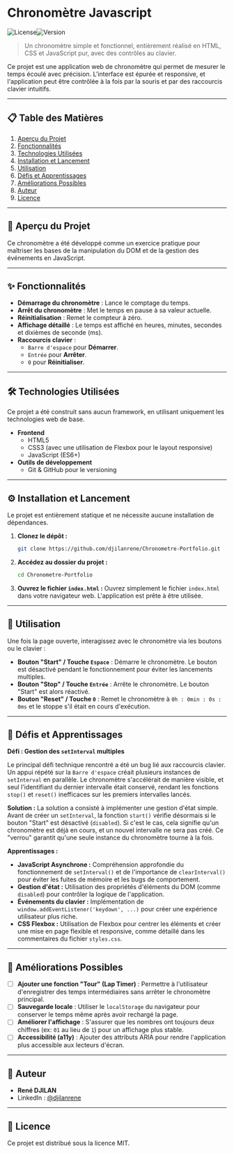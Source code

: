 # Chronomètre Javascript

![License](https://img.shields.io/badge/license-MIT-blue.svg)![Version](https://img.shields.io/badge/version-1.0.0-green.svg)

> Un chronomètre simple et fonctionnel, entièrement réalisé en HTML, CSS et JavaScript pur, avec des contrôles au clavier.

Ce projet est une application web de chronomètre qui permet de mesurer le temps écoulé avec précision. L'interface est épurée et responsive, et l'application peut être contrôlée à la fois par la souris et par des raccourcis clavier intuitifs.

---

## 📋 Table des Matières

1.  [Aperçu du Projet](#-aperçu-du-projet)
2.  [Fonctionnalités](#-fonctionnalités)
3.  [Technologies Utilisées](#-technologies-utilisées)
4.  [Installation et Lancement](#-installation-et-lancement)
5.  [Utilisation](#-utilisation)
6.  [Défis et Apprentissages](#-défis-et-apprentissages)
7.  [Améliorations Possibles](#-améliorations-possibles)
8.  [Auteur](#-auteur)
9.  [Licence](#-licence)

---

## 🚀 Aperçu du Projet

Ce chronomètre a été développé comme un exercice pratique pour maîtriser les bases de la manipulation du DOM et de la gestion des événements en JavaScript.

---

## ✨ Fonctionnalités

*   **Démarrage du chronomètre** : Lance le comptage du temps.
*   **Arrêt du chronomètre** : Met le temps en pause à sa valeur actuelle.
*   **Réinitialisation** : Remet le compteur à zéro.
*   **Affichage détaillé** : Le temps est affiché en heures, minutes, secondes et dixièmes de seconde (ms).
*   **Raccourcis clavier** :
    *   `Barre d'espace` pour **Démarrer**.
    *   `Entrée` pour **Arrêter**.
    *   `0` pour **Réinitialiser**.

---

## 🛠️ Technologies Utilisées

Ce projet a été construit sans aucun framework, en utilisant uniquement les technologies web de base.

*   **Frontend**
    *   HTML5
    *   CSS3 (avec une utilisation de Flexbox pour le layout responsive)
    *   JavaScript (ES6+)
*   **Outils de développement**
    *   Git & GitHub pour le versioning

---

## ⚙️ Installation et Lancement

Le projet est entièrement statique et ne nécessite aucune installation de dépendances.

1.  **Clonez le dépôt :**
    ```bash
    git clone https://github.com/djilanrene/Chronometre-Portfolio.git
    ```

2.  **Accédez au dossier du projet :**
    ```bash
    cd Chronometre-Portfolio
    ```

3.  **Ouvrez le fichier `index.html` :**
    Ouvrez simplement le fichier `index.html` dans votre navigateur web. L'application est prête à être utilisée.

---

## 📖 Utilisation

Une fois la page ouverte, interagissez avec le chronomètre via les boutons ou le clavier :

*   **Bouton "Start" / Touche `Espace`** : Démarre le chronomètre. Le bouton est désactivé pendant le fonctionnement pour éviter les lancements multiples.
*   **Bouton "Stop" / Touche `Entrée`** : Arrête le chronomètre. Le bouton "Start" est alors réactivé.
*   **Bouton "Reset" / Touche `0`** : Remet le chronomètre à `0h : 0min : 0s : 0ms` et le stoppe s'il était en cours d'exécution.

---

## 🧠 Défis et Apprentissages

**Défi : Gestion des `setInterval` multiples**

Le principal défi technique rencontré a été un bug lié aux raccourcis clavier. Un appui répété sur la `Barre d'espace` créait plusieurs instances de `setInterval` en parallèle. Le chronomètre s'accélérait de manière visible, et seul l'identifiant du dernier intervalle était conservé, rendant les fonctions `stop()` et `reset()` inefficaces sur les premiers intervalles lancés.

**Solution :**
La solution a consisté à implémenter une gestion d'état simple. Avant de créer un `setInterval`, la fonction `start()` vérifie désormais si le bouton "Start" est désactivé (`disabled`). Si c'est le cas, cela signifie qu'un chronomètre est déjà en cours, et un nouvel intervalle ne sera pas créé. Ce "verrou" garantit qu'une seule instance du chronomètre tourne à la fois.

**Apprentissages :**
*   **JavaScript Asynchrone :** Compréhension approfondie du fonctionnement de `setInterval()` et de l'importance de `clearInterval()` pour éviter les fuites de mémoire et les bugs de comportement.
*   **Gestion d'état :** Utilisation des propriétés d'éléments du DOM (comme `disabled`) pour contrôler la logique de l'application.
*   **Événements du clavier :** Implémentation de `window.addEventListener('keydown', ...)` pour créer une expérience utilisateur plus riche.
*   **CSS Flexbox :** Utilisation de Flexbox pour centrer les éléments et créer une mise en page flexible et responsive, comme détaillé dans les commentaires du fichier `styles.css`.

---

## 🔮 Améliorations Possibles

- [ ] **Ajouter une fonction "Tour" (Lap Timer)** : Permettre à l'utilisateur d'enregistrer des temps intermédiaires sans arrêter le chronomètre principal.
- [ ] **Sauvegarde locale** : Utiliser le `localStorage` du navigateur pour conserver le temps même après avoir rechargé la page.
- [ ] **Améliorer l'affichage** : S'assurer que les nombres ont toujours deux chiffres (ex: `01` au lieu de `1`) pour un affichage plus stable.
- [ ] **Accessibilité (a11y)** : Ajouter des attributs ARIA pour rendre l'application plus accessible aux lecteurs d'écran.

---

## 👤 Auteur

*   **René DJILAN**
*   LinkedIn : [@djilanrene](linkedin.com/in/djilanrene/)

---

## 📜 Licence

Ce projet est distribué sous la licence MIT.



